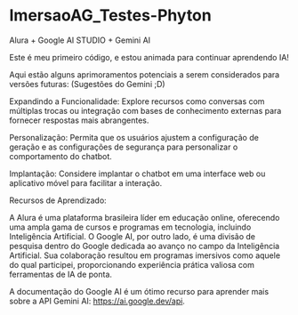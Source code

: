 # ImersaoAG_Testes-Phyton
Alura + Google AI STUDIO + Gemini AI 

Este é meu primeiro código, e estou animada para continuar aprendendo IA! 

Aqui estão alguns aprimoramentos potenciais a serem considerados para versões futuras: (Sugestões do Gemini ;D) 

Expandindo a Funcionalidade: Explore recursos como conversas com múltiplas trocas ou integração com bases de conhecimento externas para fornecer respostas mais abrangentes.

Personalização: Permita que os usuários ajustem a configuração de geração e as configurações de segurança para personalizar o comportamento do chatbot.

Implantação: Considere implantar o chatbot em uma interface web ou aplicativo móvel para facilitar a interação.

Recursos de Aprendizado:

A Alura é uma plataforma brasileira líder em educação online, oferecendo uma ampla gama de cursos e programas em tecnologia, incluindo Inteligência Artificial. O Google AI, por outro lado, é uma divisão de pesquisa dentro do Google dedicada ao avanço no campo da Inteligência Artificial. Sua colaboração resultou em programas imersivos como aquele do qual participei, proporcionando experiência prática valiosa com ferramentas de IA de ponta.


A documentação do Google AI é um ótimo recurso para aprender mais sobre a API Gemini AI: https://ai.google.dev/api.
